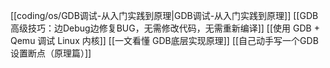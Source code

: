 
[[coding/os/GDB调试-从入门实践到原理|GDB调试-从入门实践到原理]]
[[GDB高级技巧：边Debug边修复BUG，无需修改代码，无需重新编译]]
[[使用 GDB + Qemu 调试 Linux 内核]]
[[一文看懂 GDB底层实现原理]]
[[自己动手写一个GDB 设置断点（原理篇）]]